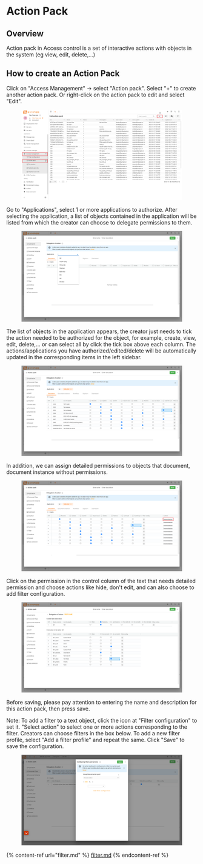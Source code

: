 # Action Pack

## Overview

Action pack in Access control is a set of interactive actions with objects in the system (eg view, edit, delete,...)

## How to create an Action Pack

Click on "Access Management" -> select "Action pack". Select "+" to create another action pack. Or right-click on the action pack to edit and select "Edit".

<figure><img src="../../.gitbook/assets/4 (1).png" alt=""><figcaption></figcaption></figure>

Go to "Applications", select 1 or more applications to authorize. After selecting the application, a list of objects contained in the application will be listed from which the creator can choose to delegate permissions to them.

<figure><img src="../../.gitbook/assets/image (1) (6).png" alt=""><figcaption></figcaption></figure>

The list of objects in the application appears, the creator just needs to tick the action needed to be authorized for the object, for example, create, view, edit, delete,... or can select all by click the tick box above each column. The actions/applications you have authorized/edited/delete will be automatically updated in the corresponding items in the left sidebar.&#x20;

<figure><img src="../../.gitbook/assets/image (2) (5).png" alt=""><figcaption></figcaption></figure>

In addition, we can assign detailed permissions to objects that document, document instance without permissions.

<figure><img src="../../.gitbook/assets/5 (3).png" alt=""><figcaption></figcaption></figure>

Click on the permission in the control column of the text that needs detailed permission and choose actions like hide, don't edit, and can also choose to add filter configuration.

<figure><img src="../../.gitbook/assets/image (4) (5).png" alt=""><figcaption></figcaption></figure>

Before saving, please pay attention to entering the name and description for this action pack, then press save.

Note: To add a filter to a text object, click the icon at "Filter configuration" to set it. "Select action" to select one or more actions corresponding to the filter. Creators can choose filters in the box below. To add a new filter profile, select "Add a filter profile" and repeat the same. Click "Save" to save the configuration.

<figure><img src="../../.gitbook/assets/image (2) (6).png" alt=""><figcaption></figcaption></figure>

{% content-ref url="filter.md" %}
[filter.md](filter.md)
{% endcontent-ref %}
